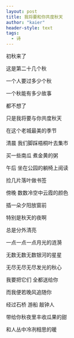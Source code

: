 ```yaml
---
layout: post
title: 我将要和你共度秋天
author: "kaier"
header-style: text
tags:
  - 诗
---
```




初秋来了

这是第二十几个秋

一个人要过多少个秋

一个秋能有多少故事

都不想了

只是我将要与你共度秋天

在这个老城最美的季节



清晨 我们脚踩梧桐叶去集市

买一些南瓜 煮金黄的粥

午后 坐在公园的躺椅上阅读

捡几片落叶做书签

傍晚 数数冷空中云霞的颜色

插一朵夕阳放窗前



特别是秋天的夜啊

总是分外清亮

一点一点一点月光的涟漪

无数无数无数银河的星星

无尽无尽无尽发光的秋心

我要把它们 全都送给你

而我便若晚风追随你

经过石桥 游船 敲钟人

带给你秋夜里丰收瓜果的甜

和人丛中冷冽相思的暖

